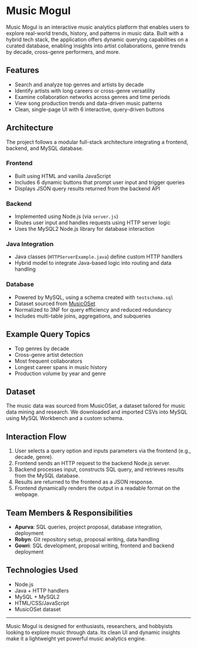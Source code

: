 # Music Mogul

Music Mogul is an interactive music analytics platform that enables users to explore real-world trends, history, and patterns in music data. Built with a hybrid tech stack, the application offers dynamic querying capabilities on a curated database, enabling insights into artist collaborations, genre trends by decade, cross-genre performers, and more.

## Features

- Search and analyze top genres and artists by decade
- Identify artists with long careers or cross-genre versatility
- Examine collaboration networks across genres and time periods
- View song production trends and data-driven music patterns
- Clean, single-page UI with 6 interactive, query-driven buttons

## Architecture

The project follows a modular full-stack architecture integrating a frontend, backend, and MySQL database.

### Frontend

- Built using HTML and vanilla JavaScript
- Includes 6 dynamic buttons that prompt user input and trigger queries
- Displays JSON query results returned from the backend API

### Backend

- Implemented using Node.js (via `server.js`)
- Routes user input and handles requests using HTTP server logic
- Uses the MySQL2 Node.js library for database interaction

### Java Integration

- Java classes (`HTTPServerExample.java`) define custom HTTP handlers
- Hybrid model to integrate Java-based logic into routing and data handling

### Database

- Powered by MySQL, using a schema created with `testschema.sql`
- Dataset sourced from [MusicOSet](https://musicoset.org)
- Normalized to 3NF for query efficiency and reduced redundancy
- Includes multi-table joins, aggregations, and subqueries

## Example Query Topics

- Top genres by decade
- Cross-genre artist detection
- Most frequent collaborators
- Longest career spans in music history
- Production volume by year and genre

## Dataset

The music data was sourced from MusicOSet, a dataset tailored for music data mining and research. We downloaded and imported CSVs into MySQL using MySQL Workbench and a custom schema.

## Interaction Flow

1. User selects a query option and inputs parameters via the frontend (e.g., decade, genre).
2. Frontend sends an HTTP request to the backend Node.js server.
3. Backend processes input, constructs SQL query, and retrieves results from the MySQL database.
4. Results are returned to the frontend as a JSON response.
5. Frontend dynamically renders the output in a readable format on the webpage.

## Team Members & Responsibilities

- **Apurva**: SQL queries, project proposal, database integration, deployment
- **Robyn**: Git repository setup, proposal writing, data handling
- **Gowri**: SQL development, proposal writing, frontend and backend deployment

## Technologies Used

- Node.js
- Java + HTTP handlers
- MySQL + MySQL2
- HTML/CSS/JavaScript
- MusicOSet dataset

---

Music Mogul is designed for enthusiasts, researchers, and hobbyists looking to explore music through data. Its clean UI and dynamic insights make it a lightweight yet powerful music analytics engine.
